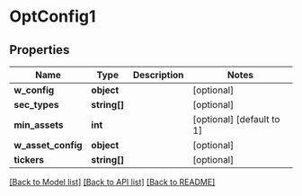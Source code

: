 # OptConfig1

## Properties
Name | Type | Description | Notes
------------ | ------------- | ------------- | -------------
**w_config** | **object** |  | [optional] 
**sec_types** | **string[]** |  | [optional] 
**min_assets** | **int** |  | [optional] [default to 1]
**w_asset_config** | **object** |  | [optional] 
**tickers** | **string[]** |  | [optional] 

[[Back to Model list]](../README.md#documentation-for-models) [[Back to API list]](../README.md#documentation-for-api-endpoints) [[Back to README]](../README.md)


